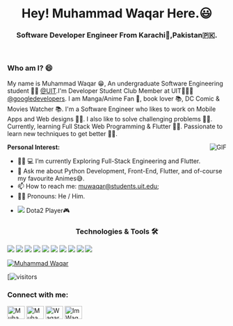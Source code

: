 <h1 align="center">Hey! Muhammad Waqar Here.😃</h1>

<h3 align="center">Software Developer Engineer From Karachi🗾,Pakistan🇵🇰.</h3>
<br>

### Who am I? 😄

My name is Muhammad Waqar 😁, An undergraduate Software Engineering student 🧑‍💻 [@UIT](https://www.uit.edu/).I'm Developer Student Club Member at UIT🙍🏽‍♂️ [@googledevelopers](https://developers.google.com/community/dsc). I am Manga/Anime Fan 💫, book lover 📚, DC Comic & Movies Watcher 📚. I'm a Software Engineer who likes to work on Mobile Apps and Web designs 🧑‍💻. I also like to solve challenging problems 🙅‍♂️. Currently, learning Full Stack Web Programming & Flutter 👨‍🔧. Passionate to learn new techniques to get better 👨‍🏫.

<img align="right" src="https://media.giphy.com/media/26tn33aiTi1jkl6H6/giphy.gif?cid=ecf05e477x5qcinm6rvb2df3dxei18jl5fta4i6r879w7s6f&rid=giphy.gif&ct=g" alt="GIF">

**Personal Interest:**

- 👨‍🔧 💻 I’m currently Exploring Full-Stack Engineering and Flutter. 
- 💬 Ask me about Python Development, Front-End, Flutter, and of-course my favourite Animes😅.
- 📫 How to reach me: muwaqar@students.uit.edu;
- 🏳️‍🌈 Pronouns: He / Him.
- <p align="left"> <img src="https://img.shields.io/badge/Steam-000000?style=for-the-badge&logo=steam&logoColor=white"> Dota2 Player🎮</p>




<h3 align="center">Technologies & Tools 🛠</h3>
<div align-item="row">
<img src="https://img.shields.io/badge/Ubuntu-E95420?style=for-the-badge&logo=ubuntu&logoColor=white" />
<img src="https://img.shields.io/badge/Android-3DDC84?style=for-the-badge&logo=android&logoColor=white" />
<img src="https://img.shields.io/badge/Python-3776AB?style=for-the-badge&logo=python&logoColor=white" />
<img src="https://img.shields.io/badge/HTML5-E34F26?style=for-the-badge&logo=html5&logoColor=white" />
<img src="https://img.shields.io/badge/CSS3-1572B6?style=for-the-badge&logo=css3&logoColor=white" />
<img src="https://img.shields.io/badge/JavaScript-F7DF1E?style=for-the-badge&logo=javascript&logoColor=black" />
<img src="https://img.shields.io/badge/Dart-0175C2?style=for-the-badge&logo=dart&logoColor=white" />
<img src="https://img.shields.io/badge/React-20232A?style=for-the-badge&logo=react&logoColor=61DAFB" />
<img src="https://img.shields.io/badge/Bootstrap-563D7C?style=for-the-badge&logo=bootstrap&logoColor=white" />
<img src="https://img.shields.io/badge/Flutter-02569B?style=for-the-badge&logo=flutter&logoColor=white" />
</div>

[![Muhammad Waqar](https://github-readme-stats.vercel.app/api?username=Muhammad-waqar-uit)](https://github.com/Muhammad-waqar-uit/github-readme-stats)
</br>

[![visitors](https://visitor-badge.laobi.icu/badge?page_id=Muhammad-waqar-uit.Muhammad-waqar-uit)

<h3 align="left">Connect with me:</h3>
<a href="https://twitter.com/waqar3991" target="blank"><img align="center" src="https://cdn.jsdelivr.net/npm/simple-icons@3.0.1/icons/twitter.svg" alt="Muhammad_Waqar" height="30" width="40" /></a>
<a href="https://www.linkedin.com/in/muhammad-waqar-%F0%9F%87%B5%F0%9F%87%B0-a5b17419a/" target="blank"><img align="center" src="https://cdn.jsdelivr.net/npm/simple-icons@3.0.1/icons/linkedin.svg" alt="Muhammad Waqar 🇵🇰" height="30" width="40" /></a>
<a href="https://www.facebook.com/muhammad.waqarkhan.796" target="blank"><img align="center" src="https://cdn.jsdelivr.net/npm/simple-icons@3.0.1/icons/facebook.svg" alt="WaqarKhan" height="30" width="40" /></a>
<a href="https://www.instagram.com/imwaqar16/?hl=en" target="blank"><img align="center" src="https://cdn.jsdelivr.net/npm/simple-icons@3.0.1/icons/instagram.svg" alt="ImWaqar16" height="30" width="40" /></a>
